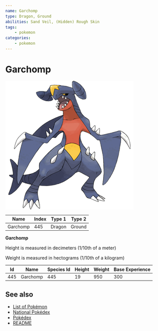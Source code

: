 ```yaml
---
name: Garchomp
type: Dragon, Ground
abilities: Sand Veil, (Hidden) Rough Skin
tags:
    - pokemon
categories:
    - pokemon
---
```


# Garchomp


![Garchomp](images/445.png)

| **Name** | **Index** | **Type 1** | **Type 2** |
|----|----|----|----|
| Garchomp | 445 | Dragon | Ground  |

**Garchomp** 


Height is measured in decimeters (1/10th of a meter)

Weight is measured in hectograms (1/10th of a kilogram)

| **Id** | **Name** | **Species Id** | **Height** | **Weight** | **Base Experience** |
|--------|----------|----------------|------------|------------|---------------------|
| 445 | Garchomp | 445 | 19 | 950 | 300 |


## See also

- [List of Pokémon](../pokemon.md)
- [National Pokédex](../national_pokedex.md)
- [Pokédex](../pokedex.md)
- [README](../README.md)

